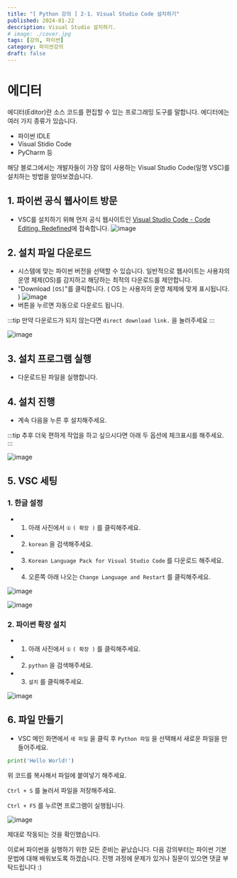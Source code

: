 ```yaml
---
title: "[ Python 강의 ] 2-1. Visual Studio Code 설치하기"
published: 2024-01-22
description: Visual Studio 설치하기.
# image: ./cover.jpg
tags: [강의, 파이썬]
category: 파이썬강의
draft: false
---
```


# 에디터
에디터(Editor)란 소스 코드를 편집할 수 있는 프로그래밍 도구를 말합니다. 에디터에는 여러 가지 종류가 있습니다.
- 파이썬 IDLE
- Visual Stidio Code
- PyCharm 
등

해당 블로그에서는 개발자들이 가장 많이 사용하는 Visual Studio Code(일명 VSC)를 설치하는 방법을 알아보겠습니다.

## 1. 파이썬 공식 웹사이트 방문
- VSC를 설치하기 위해 먼저 공식 웹사이트인 <a href="https://code.visualstudio.com" target="_blank">Visual Studio Code - Code Editing. Redefined</a>에 접속합니다.
![image](image1.png)

## 2. 설치 파일 다운로드
- 시스템에 맞는 파이썬 버전을 선택할 수 있습니다. 일반적으로 웹사이트는 사용자의 운영 체제(OS)를 감지하고 해당하는 최적의 다운로드를 제안합니다.
- "Download `[OS]`"를 클릭합니다. ( OS 는 사용자의 운영 체제에 맞게 표시됩니다. )
![image](image2.png)
- 버튼을 누르면 자동으로 다운로드 됩니다.

:::tip
만약 다운로드가 되지 않는다면 `direct download link.` 을 눌러주세요
:::

![image](image3.png)

## 3. 설치 프로그램 실행
- 다운로드된 파일을 실행합니다.


## 4. 설치 진행
- 계속 다음을 누른 후 설치해주세요.

:::tip
추후 더욱 편하게 작업을 하고 싶으시다면 아래 두 옵션에 체크표시를 해주세요.
:::

![image](image4.png)

## 5. VSC 세팅

### 1. 한글 설정
- 1. 아래 사진에서 `①` `( 확장 )` 를 클릭해주세요. 
- 2. `korean` 을 검색해주세요.
- 3. `Korean Language Pack for Visual Studio Code` 를 다운로드 해주세요.
- 4. 오른쪽 아래 나오는 `Change Language and Restart` 를 클릭해주세요.

![image](image5.png)

![image](image6.png)

### 2. 파이썬 확장 설치
- 1. 아래 사진에서 `①` `( 확장 )` 를 클릭해주세요. 
- 2. `python` 을 검색해주세요.
- 3. `설치` 를 클릭해주세요.

![image](image7.png)

## 6. 파일 만들기
- VSC 메인 화면에서 `새 파일` 을 클릭 후 `Python 파일` 을 선택해서 새로운 파일을 만들어주세요.
```python
print('Hello World!')
```

위 코드를 복사해서 파일에 붙여넣기 해주세요.

`Ctrl + S` 를 눌러서 파일을 저장해주세요.

`Ctrl + F5` 를 누르면 프로그램이 실행됩니다.

![image](image8.png)

제대로 작동되는 것을 확인했습니다.

이로써 파이썬을 실행하기 위한 모든 준비는 끝났습니다. 다음 강의부터는 파이썬 기본 문법에 대해 배워보도록 하겠습니다.
진행 과정에 문제가 있거나 질문이 있으면 댓글 부탁드립니다 :)



